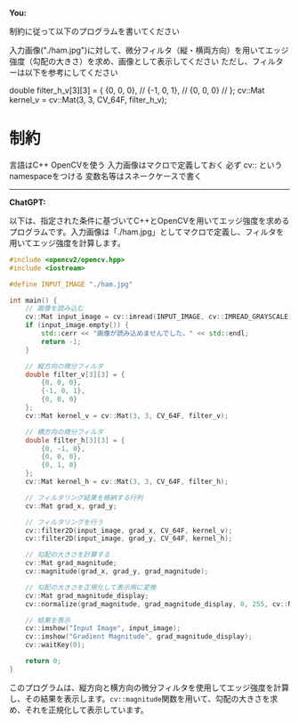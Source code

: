 **You:**

制約に従って以下のプログラムを書いてください

入力画像("./ham.jpg")に対して、微分フィルタ（縦・横両方向）を用いてエッジ強度（勾配の大きさ）を求め、画像として表示してください
ただし、フィルターは以下を参考にしてください

  double filter_h_v[3][3] = {
      {0, 0, 0},   //
      {-1, 0, 1},  //
      {0, 0, 0}    //
  };
cv::Mat kernel_v = cv::Mat(3, 3, CV_64F, filter_h_v);


# 制約
言語はC++
OpenCVを使う
入力画像はマクロで定義しておく
必ず cv:: というnamespaceをつける
変数名等はスネークケースで書く

* * *

**ChatGPT:**

以下は、指定された条件に基づいてC++とOpenCVを用いてエッジ強度を求めるプログラムです。入力画像は「./ham.jpg」としてマクロで定義し、フィルタを用いてエッジ強度を計算します。

```cpp
#include <opencv2/opencv.hpp>
#include <iostream>

#define INPUT_IMAGE "./ham.jpg"

int main() {
    // 画像を読み込む
    cv::Mat input_image = cv::imread(INPUT_IMAGE, cv::IMREAD_GRAYSCALE);
    if (input_image.empty()) {
        std::cerr << "画像が読み込めませんでした。" << std::endl;
        return -1;
    }

    // 縦方向の微分フィルタ
    double filter_v[3][3] = {
        {0, 0, 0},
        {-1, 0, 1},
        {0, 0, 0}
    };
    cv::Mat kernel_v = cv::Mat(3, 3, CV_64F, filter_v);

    // 横方向の微分フィルタ
    double filter_h[3][3] = {
        {0, -1, 0},
        {0, 0, 0},
        {0, 1, 0}
    };
    cv::Mat kernel_h = cv::Mat(3, 3, CV_64F, filter_h);

    // フィルタリング結果を格納する行列
    cv::Mat grad_x, grad_y;

    // フィルタリングを行う
    cv::filter2D(input_image, grad_x, CV_64F, kernel_v);
    cv::filter2D(input_image, grad_y, CV_64F, kernel_h);

    // 勾配の大きさを計算する
    cv::Mat grad_magnitude;
    cv::magnitude(grad_x, grad_y, grad_magnitude);

    // 勾配の大きさを正規化して表示用に変換
    cv::Mat grad_magnitude_display;
    cv::normalize(grad_magnitude, grad_magnitude_display, 0, 255, cv::NORM_MINMAX, CV_8U);

    // 結果を表示
    cv::imshow("Input Image", input_image);
    cv::imshow("Gradient Magnitude", grad_magnitude_display);
    cv::waitKey(0);

    return 0;
}
```

このプログラムは、縦方向と横方向の微分フィルタを使用してエッジ強度を計算し、その結果を表示します。`cv::magnitude`関数を用いて、勾配の大きさを求め、それを正規化して表示しています。
